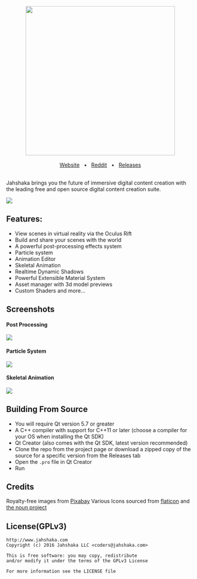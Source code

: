 <div align="center">
  <img src="https://i.imgur.com/17BeZha.png" width="400"></img>
</div>

<br>

<div align="center">
  <a href="http://www.jahshakavr.com/">Website</a>
  &nbsp;&nbsp;&bull;&nbsp;&nbsp;
  <a href="https://www.reddit.com/r/jahshaka/">Reddit</a>
  &nbsp;&nbsp;&bull;&nbsp;&nbsp;
  <a href="https://github.com/jahshaka/VR/releases">Releases</a>
</div>

<br>

Jahshaka brings you the future of immersive digital content creation with the leading free and open source digital content creation suite.

![](https://i.imgur.com/TkSBItu.png)

## Features:
 - View scenes in virtual reality via the Oculus Rift
 - Build and share your scenes with the world
 - A powerful post-processing effects system
 - Particle system
 - Animation Editor
 - Skeletal Animation
 - Realtime Dynamic Shadows
 - Powerful Extensible Material System
 - Asset manager with 3d model previews
 - Custom Shaders and more&hellip;

## Screenshots

#### Post Processing
![](https://i.imgur.com/C4R8nWM.png)

#### Particle System
![](https://i.imgur.com/XjXUnUx.gif)

#### Skeletal Animation
![](https://i.imgur.com/qTVhlPp.gif)

## Building From Source
- You will require Qt version 5.7 or greater
- A C++ compiler with support for C++11 or later (choose a compiler for your OS when installing the Qt SDK)
- Qt Creator (also comes with the Qt SDK, latest version recommended)
- Clone the repo from the project page or download a zipped copy of the source for a specific version from the Releases tab
- Open the `.pro` file in Qt Creator
- Run

## Credits
Royalty-free images from [Pixabay](https://pixabay.com/)
Various Icons sourced from [flaticon](http://www.flaticon.com/) and [the noun project](https://thenounproject.com/)

## License(GPLv3)
    http://www.jahshaka.com
    Copyright (c) 2016 Jahshaka LLC <coders@jahshaka.com>

    This is free software: you may copy, redistribute
    and/or modify it under the terms of the GPLv3 License

    For more information see the LICENSE file
